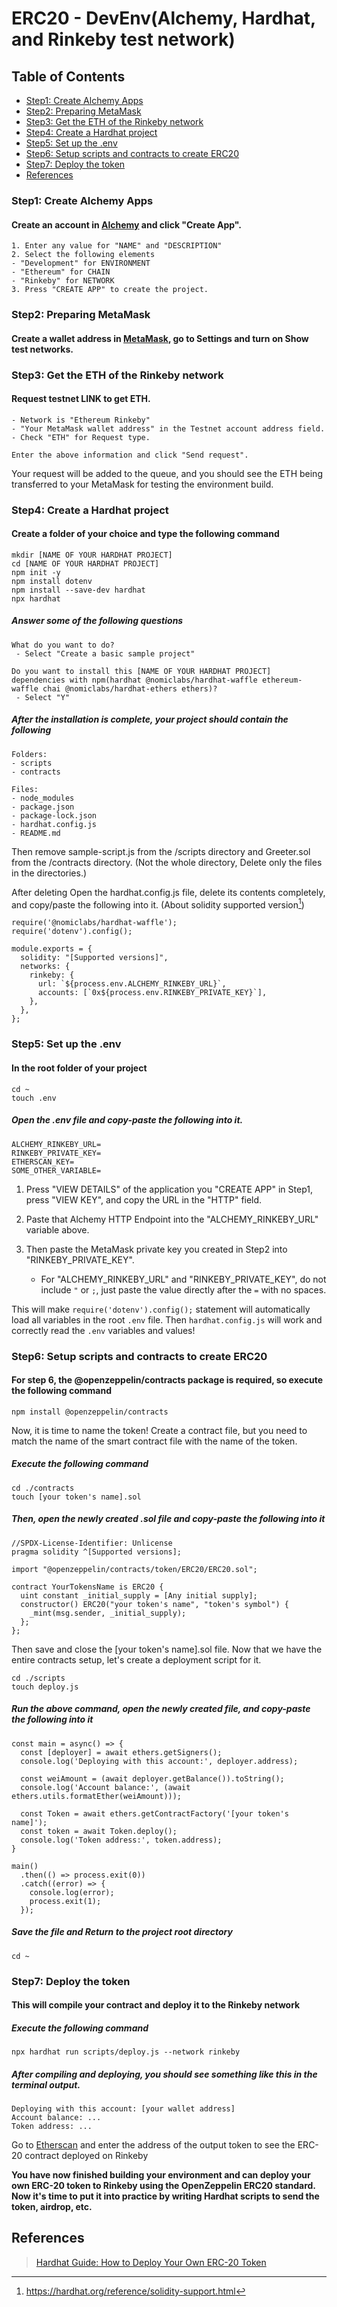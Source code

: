 # ERC20 - DevEnv(Alchemy, Hardhat, and Rinkeby test network)
## Table of Contents
<!-- START doctoc generated TOC please keep comment here to allow auto update -->
<!-- DON'T EDIT THIS SECTION, INSTEAD RE-RUN doctoc TO UPDATE -->

  - [Step1: Create Alchemy Apps](#step1-create-alchemy-apps)
  - [Step2: Preparing MetaMask](#step2-preparing-metamask)
  - [Step3: Get the ETH of the Rinkeby network](#step3-get-the-eth-of-the-rinkeby-network)
  - [Step4: Create a Hardhat project](#step4-create-a-hardhat-project)
  - [Step5: Set up the .env](#step5-set-up-the-env)
  - [Step6: Setup scripts and contracts to create ERC20](#step6-setup-scripts-and-contracts-to-create-erc20)
  - [Step7: Deploy the token](#step7-deploy-the-token)
  - [References](#references)

<!-- END doctoc generated TOC please keep comment here to allow auto update -->

### Step1: Create Alchemy Apps
#### Create an account in [Alchemy](https://www.alchemy.com/) and click "Create App".
```
1. Enter any value for "NAME" and "DESCRIPTION"
2. Select the following elements
- "Development" for ENVIRONMENT
- "Ethereum" for CHAIN
- "Rinkeby" for NETWORK
3. Press "CREATE APP" to create the project.
```


### Step2: Preparing MetaMask
#### Create a wallet address in [MetaMask](https://metamask.io/), go to Settings and turn on Show test networks.



### Step3: Get the ETH of the Rinkeby network
#### Request testnet LINK to get ETH.
```
- Network is "Ethereum Rinkeby"
- "Your MetaMask wallet address" in the Testnet account address field.
- Check "ETH" for Request type.

Enter the above information and click "Send request".
```
Your request will be added to the queue, and you should see the ETH being transferred to your MetaMask for testing the environment build.



### Step4: Create a Hardhat project
#### Create a folder of your choice and type the following command
```
mkdir [NAME OF YOUR HARDHAT PROJECT]
cd [NAME OF YOUR HARDHAT PROJECT]
npm init -y
npm install dotenv
npm install --save-dev hardhat
npx hardhat
```
##### Answer some of the following questions
```
What do you want to do?
 - Select "Create a basic sample project"

Do you want to install this [NAME OF YOUR HARDHAT PROJECT] dependencies with npm(hardhat @nomiclabs/hardhat-waffle ethereum-waffle chai @nomiclabs/hardhat-ethers ethers)?
 - Select "Y"
```

##### After the installation is complete, your project should contain the following

```
Folders:
- scripts
- contracts

Files:
- node_modules
- package.json
- package-lock.json
- hardhat.config.js
- README.md
```
Then remove sample-script.js from the /scripts directory and Greeter.sol from the /contracts directory. (Not the whole directory, Delete only the files in the directories.)

After deleting Open the hardhat.config.js file, delete its contents completely, and copy/paste the following into it. (About solidity supported version[^1])
```
require('@nomiclabs/hardhat-waffle');
require('dotenv').config();

module.exports = {
  solidity: "[Supported versions]",
  networks: {
    rinkeby: {
      url: `${process.env.ALCHEMY_RINKEBY_URL}`,
      accounts: [`0x${process.env.RINKEBY_PRIVATE_KEY}`],
    },
  },
};
```
[^1]:https://hardhat.org/reference/solidity-support.html



### Step5: Set up the .env
#### In the root folder of your project
```
cd ~
touch .env
```
##### Open the .env file and copy-paste the following into it.
```
ALCHEMY_RINKEBY_URL=
RINKEBY_PRIVATE_KEY=
ETHERSCAN_KEY=
SOME_OTHER_VARIABLE=
```
 1. Press "VIEW DETAILS" of the application you "CREATE APP" in Step1, press "VIEW KEY", and copy the URL in the "HTTP" field.
 2. Paste that Alchemy HTTP Endpoint into the "ALCHEMY_RINKEBY_URL" variable above.
 3. Then paste the MetaMask private key you created in Step2 into "RINKEBY_PRIVATE_KEY".

     - For "ALCHEMY_RINKEBY_URL" and "RINKEBY_PRIVATE_KEY", do not include ```"``` or ```;```, just paste the value directly after the ```=``` with no spaces.


This will make ```require('dotenv').config();``` statement will automatically load all variables in the root ```.env``` file.
Then ```hardhat.config.js``` will work and correctly read the ```.env``` variables and values!



### Step6: Setup scripts and contracts to create ERC20
#### For step 6, the @openzeppelin/contracts package is required, so execute the following command
```
npm install @openzeppelin/contracts
```
Now, it is time to name the token!
Create a contract file, but you need to match the name of the smart contract file with the name of the token.

##### Execute the following command
```
cd ./contracts
touch [your token's name].sol
```
##### Then, open the newly created .sol file and copy-paste the following into it
```
//SPDX-License-Identifier: Unlicense
pragma solidity ^[Supported versions];

import "@openzeppelin/contracts/token/ERC20/ERC20.sol";

contract YourTokensName is ERC20 {
  uint constant _initial_supply = [Any initial supply];
  constructor() ERC20("your token's name", "token's symbol") {
    _mint(msg.sender, _initial_supply);
  };
};
```

Then save and close the [your token's name].sol file.
Now that we have the entire contracts setup, let's create a deployment script for it.

```
cd ./scripts
touch deploy.js
```
##### Run the above command, open the newly created file, and copy-paste the following into it
```
const main = async() => {
  const [deployer] = await ethers.getSigners();
  console.log('Deploying with this account:', deployer.address);

  const weiAmount = (await deployer.getBalance()).toString();
  console.log('Account balance:', (await ethers.utils.formatEther(weiAmount)));

  const Token = await ethers.getContractFactory('[your token's name]');
  const token = await Token.deploy();
  console.log('Token address:', token.address);
}

main()
  .then(() => process.exit(0))
  .catch((error) => {
    console.log(error);
    process.exit(1);
  });
```
##### Save the file and Return to the project root directory
```
cd ~
```


### Step7: Deploy the token
#### This will compile your contract and deploy it to the Rinkeby network
##### Execute the following command
```
npx hardhat run scripts/deploy.js --network rinkeby
```

##### After compiling and deploying, you should see something like this in the terminal output.
```
Deploying with this account: [your wallet address]
Account balance: ...
Token address: ...
```
Go to [Etherscan](https://rinkeby.etherscan.io/) and enter the address of the output token to see the ERC-20 contract deployed on Rinkeby

**You have now finished building your environment and can deploy your own ERC-20 token to Rinkeby using the OpenZeppelin ERC20 standard.**
**Now it's time to put it into practice by writing Hardhat scripts to send the token, airdrop, etc.**

## References
>[Hardhat Guide: How to Deploy Your Own ERC-20 Token](https://www.chainshot.com/article/deploy-your-own-token)